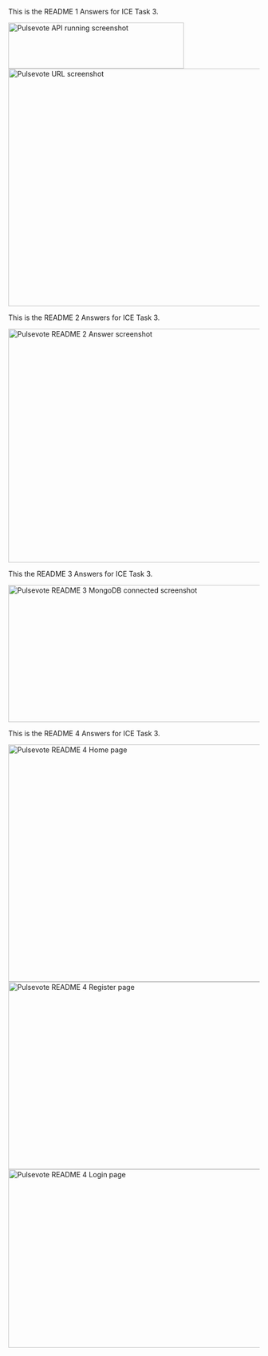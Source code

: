This is the README 1 Answers for ICE Task 3.


<img width="352" height="92" alt="Pulsevote API running screenshot" src="https://github.com/user-attachments/assets/7b1b6162-2536-44b6-8be6-94fdfb9a21ea" />


<img width="959" height="477" alt="Pulsevote URL screenshot" src="https://github.com/user-attachments/assets/0363df6b-dfe1-4054-8dda-a862226123f8" />



This is the README 2 Answers for ICE Task 3.


<img width="959" height="469" alt="Pulsevote README 2 Answer screenshot" src="https://github.com/user-attachments/assets/2e68f0d0-f2f3-4e11-95e1-b8cfd2360926" />

This the README 3 Answers for ICE Task 3.


<img width="744" height="275" alt="Pulsevote README 3 MongoDB connected screenshot" src="https://github.com/user-attachments/assets/1a9f0f3c-8595-4d11-a191-e66ff25336f1" />


This is the README 4 Answers for ICE Task 3.

<img width="959" height="476" alt="Pulsevote README 4 Home page" src="https://github.com/user-attachments/assets/325aaef0-0419-450b-b33d-38a941a9eab8" />

<img width="559" height="376" alt="Pulsevote README 4 Register page" src="https://github.com/user-attachments/assets/48dcac26-e8e4-4d6e-ba92-3cd092489ac1" />

<img width="584" height="358" alt="Pulsevote README 4 Login page" src="https://github.com/user-attachments/assets/31237485-eb5b-4ec4-8dd2-3a56b9a9b44b" />



